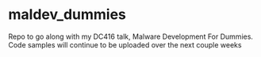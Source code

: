 # maldev_dummies
Repo to go along with my DC416 talk, Malware Development For Dummies. Code samples will continue to be uploaded over the next couple weeks
